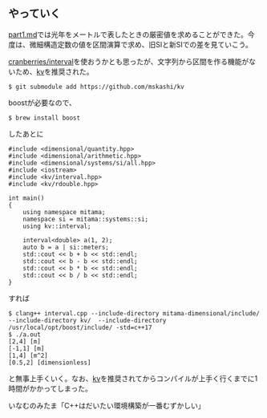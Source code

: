 ## やっていく

[part1.md](part1.md)では光年をメートルで表したときの厳密値を求めることができた。今度は、微細構造定数の値を区間演算で求め、旧SIと新SIでの差を見ていこう。

[cranberries/interval](https://github.com/LoliGothick/Cranberries)を使おうかとも思ったが、文字列から区間を作る機能がないため、[kv](http://verifiedby.me/kv/)を推奨された。

```
$ git submodule add https://github.com/mskashi/kv
```

boostが必要なので、

```
$ brew install boost
```

したあとに

```
#include <dimensional/quantity.hpp>
#include <dimensional/arithmetic.hpp>
#include <dimensional/systems/si/all.hpp>
#include <iostream>
#include <kv/interval.hpp>
#include <kv/rdouble.hpp>

int main()
{
    using namespace mitama;
    namespace si = mitama::systems::si;
    using kv::interval;

    interval<double> a(1, 2);
    auto b = a | si::meters;
    std::cout << b + b << std::endl;
    std::cout << b - b << std::endl;
    std::cout << b * b << std::endl;
    std::cout << b / b << std::endl;
}
```

すれば

```
$ clang++ interval.cpp --include-directory mitama-dimensional/include/ --include-directory kv/  --include-directory /usr/local/opt/boost/include/ -std=c++17
$ ./a.out
[2,4] [m]
[-1,1] [m]
[1,4] [m^2]
[0.5,2] [dimensionless]
```

と無事上手くいく。なお、[kv](http://verifiedby.me/kv/)を推奨されてからコンパイルが上手く行くまでに1時間がかかってしまった。

いなむのみたま「C++はだいたい環境構築が一番むずかしい」